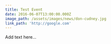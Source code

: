 ```yaml
---
title: Test Event
date: 2016-06-07T13:00:00.000Z
image_path: /assets/images/news/don-cudney.jpg
link_path: 'http://google.com'
---
```



Add text here...